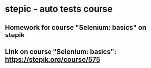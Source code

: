 
# stepic - auto tests course
## Homework for course "Selenium: basics" on stepik
## Link on course "Selenium: basics": https://stepik.org/course/575